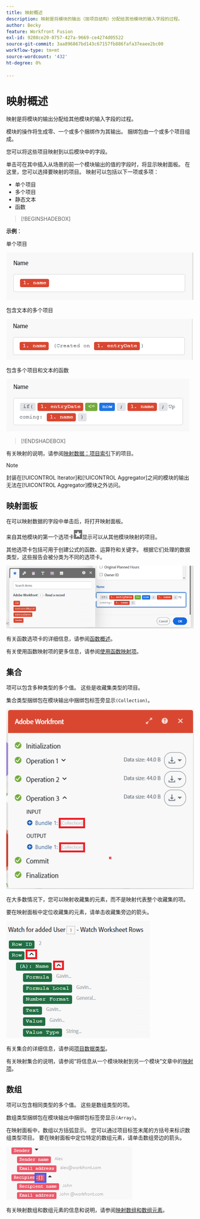 ```yaml
---
title: 映射概述
description: 映射是将模块的输出（按项目结构）分配给其他模块的输入字段的过程。
author: Becky
feature: Workfront Fusion
exl-id: 9208ce20-0757-427a-9669-ce4274d05522
source-git-commit: 3aa896867bd143c67157fb886fafa37eaee2bc00
workflow-type: tm+mt
source-wordcount: '432'
ht-degree: 0%

---
```


# 映射概述

映射是将模块的输出分配给其他模块的输入字段的过程。

模块的操作将生成零、一个或多个捆绑作为其输出。 捆绑包由一个或多个项目组成。

您可以将这些项目映射到以后模块中的字段。

单击可在其中插入从场景的前一个模块输出的值的字段时，将显示映射面板。 在这里，您可以选择要映射的项目。 映射可以包括以下一项或多项：

* 单个项目
* 多个项目
* 静态文本
* 函数

>[!BEGINSHADEBOX]

**示例**：

单个项目

![映射单个项目](assets/map-single.png)

包含文本的多个项目

![映射多个项目](assets/map-multiple-with-text.png)

包含多个项目和文本的函数

![映射包含文本的公式](assets/map-formula-with-text.png)


>[!ENDSHADEBOX]


有关映射的说明，请参阅[映射数据：项目索引](/help/workfront-fusion/create-scenarios/map-data/map-data-toc.md)下的项目。

>[!NOTE]
>
>封装在[!UICONTROL Iterator]和[!UICONTROL Aggregator]之间的模块的输出无法在[!UICONTROL Aggregator]模块之外访问。

## 映射面板

在可以映射数据的字段中单击后，将打开映射面板。

来自其他模块的第一个选项卡![映射](assets/toolbar-icon-functions-you-map-from-other-modules.png)显示可以从其他模块映射的项目。

其他选项卡包括可用于创建公式的函数、运算符和关键字。 根据它们处理的数据类型，这些报告会被分类为不同的选项卡。

![映射面板](assets/mapping-panel-blank.png)


有关函数选项卡的详细信息，请参阅[函数概述](/help/workfront-fusion/get-started-with-fusion/understand-fusion/function-overview.md)。

有关使用函数映射项的更多信息，请参阅[使用函数映射项](/help/workfront-fusion/create-scenarios/map-data/map-using-functions.md)。

## 集合

项可以包含多种类型的多个值。 这些是收藏集类型的项目。

集合类型捆绑包在模块输出中捆绑包标签旁显示`(Collection)`。

![收藏集](assets/collection.png)

在大多数情况下，您可以映射收藏集的元素，而不是映射代表整个收藏集的项。

要在映射面板中定位收藏集的元素，请单击收藏集旁边的箭头。

![收藏集下拉列表](assets/collection-dropdown.png)

有关集合的详细信息，请参阅[项目数据类型](/help/workfront-fusion/references/mapping-panel/data-types/item-data-types.md)。

有关映射集合的说明，请参阅“将信息从一个模块映射到另一个模块”文章中的[映射项](/help/workfront-fusion/create-scenarios/map-data/map-data-from-one-to-another.md#map-an-item)。

## 数组

项可以包含相同类型的多个值。 这些是数组类型的项。

数组类型捆绑包在模块输出中捆绑包标签旁显示`(Array)`。

在映射面板中，数组以方括弧显示。 您可以通过项目标签末尾的方括号来标识数组类型项目。 要在映射面板中定位特定的数组元素，请单击数组旁边的箭头。

![数组](assets/array.png)

有关映射数组和数组元素的信息和说明，请参阅[映射数组和数组元素](/help/workfront-fusion/create-scenarios/map-data/map-an-array.md)。
